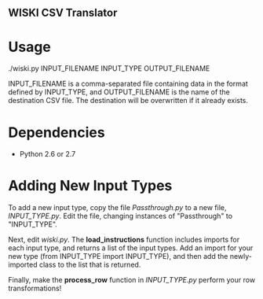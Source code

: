 WISKI CSV Translator
--------------------

Usage
=====

./wiski.py INPUT\_FILENAME INPUT\_TYPE OUTPUT\_FILENAME

INPUT\_FILENAME is a comma-separated file containing data in the
format defined by INPUT\_TYPE, and OUTPUT\_FILENAME is the name
of the destination CSV file. The destination will be overwritten
if it already exists.

Dependencies
============

* Python 2.6 or 2.7

Adding New Input Types
======================

To add a new input type, copy the file *Passthrough.py* to a new
file, *INPUT\_TYPE.py*. Edit the file, changing instances of 
"Passthrough" to "INPUT\_TYPE".

Next, edit *wiski.py*. The **load\_instructions** function includes
imports for each input type, and returns a list of the input types.
Add an import for your new type (from INPUT\_TYPE import INPUT\_TYPE),
and then add the newly-imported class to the list that is returned.

Finally, make the **process\_row** function in *INPUT\_TYPE.py* perform
your row transformations!
